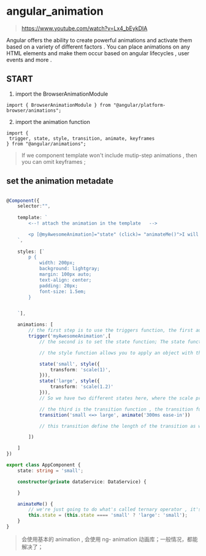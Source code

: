 # angular_animation

> https://www.youtube.com/watch?v=Lx4_bEykDIA

Angular offers the ability to create powerful animations and activate them based on a variety of different factors . You can place animations on any HTML elements and make them occur based on angular lifecycles , user events and more . 

## START 

1. import the BrowserAnimationModule 

```
import { BrowserAnimationModule } from "@angular/platform-browser/animations";

```

2. import the animation function

```
import {
 trigger, state, style, transition, animate, keyframes
} from "@angular/animations";

```

> If we component template won't include mutip-step animations ,  then you can omit keyframes ;

## set the animation metadate

```ts

@Component({
    selector:"",  
    
    template: `
        <--! attach the animation in the template   -->

        <p [@myAwesomeAnimation]="state" (click)= "animateMe()">I will animate</p>
    `, 
    
    styles: [`
        p {
            width: 200px;
            background: lightgray;
            margin: 100px auto;
            text-align: center;
            padding: 20px;
            font-size: 1.5em;
        }


    `],

    animations: [
        // the first step is to use the triggers function, the first auguments accepts the name of the trigger and the second arguments will accpet all the other innovation functions that we imported 
        trigger('myAwesomeAnimation',[
            // the second is to set the state function; The state function allow you to define different states that you can in transition between , the first argument accept a unique name , the seconf argument accepts the style function 

            // the style function allows you to apply an object with the web animation property names and associated values 

            state('small', style({
                transform: 'scale(1)',
            })),
            state('large', style({
                transform: 'scale(1.2)'
            })),
            // So we have two different states here, where the scale property is going from 1 to 1.2 

            // the third is the transition function , the transition function is what makes the actual animations occur, so the first argument accpets the direction between two different states , for instance we're going to `from small to large`  or `large to small ` or basically `either-or` ; ----- the second argument accpets the animate function , so the animate function allows you to define the length delay and easing of the transition , it also allows you to designate the style function where you can define the styles while the transitions are taking place or the keyframes functions which accepts for muti-step animations , both of which are placed in the second argument of the animate function , 
            transition('small <=> large', animate('300ms ease-in'))

            // this transition define the length of the transition as well as the easing type and when an element the uses the my `myAwesomeAnimation` trigger goes from the small state to the large state 

        ])

    ]
})

export class AppComponent {
    state: string = 'small';

    constructor(private dataService: DataService) {

    }

    animateMe() {
        // we're just going to do what's called ternary operator , it's going to toggle between small and large 
        this.state = (this.state ==== 'small' ? 'large': 'small');
    }
}


```


> 会使用基本的 animation , 会使用 ng- animation 动画库；一般情况，都能解决了；